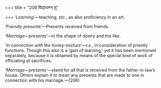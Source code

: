 +++
title = "206 विद्याधनन् तु"

+++
‘*Learning*’—teaching, *etc*., as also proficiency in an art.

‘*Friendly presents*’—Presents received from friends.

‘*Marriage—presents*’—in the shape of dowry and the like.

‘*In connection with the honey-mixture*’—*i.e*., in consideration of
priestly functions. Though this also is a ‘gain of learning,’ yet it has
been mentioned separately, because it is obtained by means of the
special kind of work of officiating at sacrifices.

‘*Marriage*—*presents*’—stand for all that is received from the
father-in-law’s house. Others explain it to mean any presents that are
made to one in connection with his marriage.—(206)


